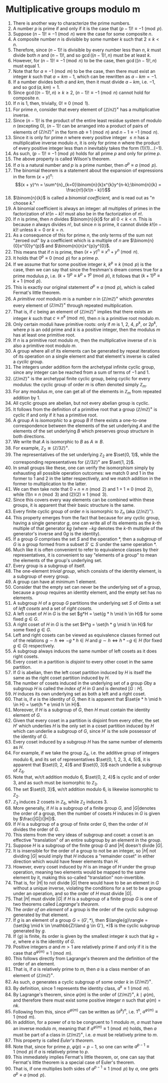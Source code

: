 # Multiplicative groups modulo m

1. There is another way to characterize the prime numbers.
2. A number $p$ is prime if and only if it is the case that $(p - 1)! \equiv -1 \pmod{p}$.
3. Suppose $(n - 1)! \equiv -1 \pmod{n}$ were the case for some composite $n$.
4. A composite number $n$ is divisible by some number $k$ such that $2 \le k < n$.
5. Therefore, since $(n - 1)!$ is divisible by every number less than $n$, $k$ must divide both $n$ and $(n - 1)!$, and so $\gcd((n - 1)!, n)$ must be at least $k$.
6. However, for $(n - 1)! \equiv -1 \pmod{n}$ to be the case, then $\gcd((n - 1)!, n)$ must equal $1$.
7. Note that for $a \equiv -1 \pmod{m}$ to be the case, then there must exist an integer $k$ such that $a = km - 1$, which can be rewritten as $a - km = -1$.
8. If a number divides both $a$ and $km$, then it must divide $a - km$, i.e. $-1$, and so $\gcd(a, km) = 1$.
9. Since $\gcd((n - 1)!, n) \ge k \ge 2$, $(n - 1)! \equiv -1 \pmod{n}$ cannot hold for composite $n$.
10. If $n$ is $1$, then, trivially, $0! \equiv 0 \pmod{1}$.
11. For prime $n$, consider that every element of $(\mathbb{Z}/n\mathbb{Z})^{\times}$ has a multiplicative inverse.
12. Since $(n - 1)!$ is the product of the entire least residue system of modulo $n$ (excepting $0$), $(n - 1)!$ can be arranged into a product of pairs of elements of $(\mathbb{Z}/n\mathbb{Z})^{\times}$ in the form $ab \equiv 1 \pmod{n}$ and $n - 1 \equiv -1 \pmod {n}$.
13. Since it is only for prime $n$ where every positive integer $\le n$ has a multiplicative inverse modulo $n$, it is only for prime $n$ where the product of every positive integer less than $n$ inevitably takes the form $(1)(1)...(-1)$.
14. As such, $(p - 1)! \equiv -1 \pmod{p}$ holds for all prime $p$ and only for prime $p$.
15. The above property is called Wilson's theorem.
16. If $a$ is a natural number and $p$ is a prime number, then $a^p \equiv a \pmod {p}$.
17. The binomial theorem is a statement about the expansion of expressions in the form $(x + y)^n$:$$(x + y)^n = \sum^{n}_{k=0}\binom{n}{k}x^{k}y^{n-k};\binom{n}{k} = \frac{n!}{k!(n - k)!}$$
18. $\binom{n}{k}$ is called a *binomial coefficient,* and is read out as "$n$ choose $k$."
19. A binomial coefficient is always an integer: all multiples of primes in the factorization of $k!(n - k)!$ must also be in the factorization of $n!$.
20. If $n$ is prime, then $n$ divides $\binom{n}{k}$ for all $0 < k < n$. This is because $n$ always divides $n!$, but since $n$ is prime, it cannot divide $k!(n - k)!$ unless $k = 0$ or $k = n$.
21. As a consequence of this for prime $n$, the only terms of the sum not "zeroed out" by a coefficient which is a multiple of $n$ are $\binom{n}{0}x^{0}y^{p}$ and $\binom{n}{n}x^{p}y^{0}$.
22. This means that if $n$ is prime, then $(x + y)^n \equiv x^n + y^n \pmod{n}$.
23. It holds that $0^p \equiv 0 \pmod {p}$ for a prime $p$.
24. If we assume that for some positive integer $k$, $k^p \equiv k \pmod {p}$ is the case, then we can say that since the freshman's dream comes true for a prime modulus $p$, i.e. $(k + 1)^p \equiv k^p + 1^p \pmod{p}$, it follows that $(k + 1)^p \equiv k + 1 \pmod{p}$.
25. This is exactly our original statement $a^p \equiv a \pmod {p}$, which is called Fermat's little theorem.
26. A *primitive root* modulo $m$ is a number $n$ in $(\mathbb{Z}/m\mathbb{Z})^{\times}$ which *generates* every element of $(\mathbb{Z}/m\mathbb{Z})^{\times}$ through repeated multiplication.
27. That is, if $c$ being an element of $(\mathbb{Z}/m\mathbb{Z})^{\times}$ implies that there exists an integer $k$ such that $c \equiv n^k \pmod{m}$, then $n$ is a primitive root modulo $m$.
28. Only certain moduli have primitive roots: only if $m$ is $1$, $2$, $4$, $p^k$, or $2p^k$, where $p$ is an odd prime and $k$ is a positive integer, then the modulus $m$ has at least one primitive root.
29. If $n$ is a primitive root modulo $m$, then the multiplicative inverse of $n$ is also a primitive root modulo $m$.
30. A group where all of its elements can be generated by repeat iterations of its operation on a single element and that element's inverse is called a *cyclic* group.
31. The integers under addition form the archetypal infinite cyclic group, since any integer can be reached from a sum of terms of $-1$ and $1$.
32. $(\mathbb{Z}/m\mathbb{Z})^{+}$ is the archetypal finite cyclic group, being cyclic for every modulus: the cyclic group of order $m$ is often denoted simply $\mathbb{Z}_m$.
33. For any modulus $m$, one can get all of the elements in $\mathbb{Z}_m$ from repeated addition by 1.
34. All cyclic groups are abelian, but not every abelian group is cyclic.
35. It follows from the definition of a primitive root that a group $(\mathbb{Z}/m\mathbb{Z})^{\times}$ is cyclic if and only if it has a primitive root.
36. A group $A$ is *isomorphic* to a group $B$ if there exists a one-to-one correspondence between the elements of the set underlying $A$ and the elements of the set underlying $B$ which preserves group structure in both directions.
37. We write that $A$ is isomorphic to $B$ as $A \cong B$.
38. For example, $\mathbb{Z}_{2} \cong (\mathbb{Z}/3\mathbb{Z})^{\times}$.
39. The representatives of the set underlying $\mathbb{Z}_{2}$ are $\set{0, 1}$, while the corresponding representatives for $(\mathbb{Z}/3\mathbb{Z})^{\times}$ are $\set{1, 2}$.
40. In small groups like these, one can verify the isomorphism simply by exhausting all possible operation outcomes: we match $0$ and $1$ in the former to $1$ and $2$ in the latter respectively, and we match addition in the former to multiplication to the latter.
41. We can then take note that $0 + n \equiv n \pmod{2}$ and $1 + 1 \equiv 0 \pmod{2}$, while $(1)n \equiv n \pmod{3}$ and $(2)(2) \equiv 1 \pmod{3}$.
42. Since this covers every way elements can be combined within these groups, it is apparent that their basic structure is the same.
43. Every finite cyclic group of order $n$ is isomorphic to $\mathbb{Z}_n$ (aka $(\mathbb{Z}/n\mathbb{Z})^{+}$).
44. This property emerges from the fact that because for any cyclic group, having a single generator $g$, one can write all of its elements as the $k$-th multiple of that generator $kg$ (where $-kg$ denotes the $k$-th multiple of the generator's inverse and $0g$ is the identity).
45. If a group $G$ comprises the set $S$ and the operation $*$, then a *subgroup* of $G$ is a group formed from a subset $S' \subseteq S$ under the same operation $*$.
46. Much like it is often convenient to refer to equivalence classes by their representatives, it is convenient to say "elements of a group" to mean the elements of the group's underlying set.
47. Every group is a subgroup of itself.
48. The one-element *trivial group*, which consists of the identity element, is a subgroup of every group.
49. A group can have at minimum $1$ element.
50. Consider that the empty set can never be the underlying set of a group, because a group requires an identity element, and the empty set has no elements.
51. A subgroup $H$ of a group $G$ partitions the underlying set $S$ of $G$into a set of *left cosets* and a set of *right cosets.*
52. A left coset of $H$ in $G$ is the set $g*H = \set{g * h \mid h \in H}$ for some fixed $g \in G$.
53. A right coset of $H$ in $G$ is the set $H*g = \set{h * g \mid h \in H}$ for some fixed $g \in G$.
54. Left and right cosets can be viewed as equivalence classes formed out of the relations $g \sim h \iff -g * h \in H$ and $g \sim h \iff h * -g \in H$ (for fixed $g \in G$) respectively.
55. A subgroup always induces the same number of left cosets as it does right cosets.
56. Every coset in a partition is *disjoint* to every other coset in the same partition.
57. If $G$ is abelian, then the left coset partition induced by $H$ is itself the same as the right coset partition induced by $H$.
58. The number of cosets induced in the underlying set of a group $G$by a subgroup $H$ is called the *index of $H$ in $G$* and is denoted $[G:H]$.
59. $H$ induces its own underlying set as both a left and a right coset.
60. That is, if $e$ is the identity of $G$, then it is apparent that $\set{e * h \mid h \in H} = \set{h * e \mid h \in H}$.
61. Moreover, if $H$ is a subgroup of $G$, then $H$ must contain the identity element of $G$.
62. Given that every coset in a partition is disjoint from every other, the set $H'$ which underlies $H$ is the only set in a coset partition induced by $H$ which can underlie a subgroup of $G$, since $H'$ is the sole possessor of the identity of $G$.
63. Every coset induced by a subgroup $H$ has the same number of elements as $H$.
64. For example, if we take the group $\mathbb{Z}_6$, i.e. the additive group of integers modulo $6$, and its set of representatives $\set{0, 1, 2, 3, 4, 5}$, it is apparent that $\set{0, 2, 4}$ and $\set{0, 3}$ each underlie a subgroup of $\mathbb{Z}_6$.
65. Note that, w/r/t addition modulo $6$, $\set{0, 2, 4}$ is cyclic and of order $3$, and as such must be isomorphic to $\mathbb{Z}_3$.
66. The set $\set{0, 3}$, w/r/t addition modulo $6$, is likewise isomorphic to $\mathbb{Z}_2$.
67. $\mathbb{Z}_3$ induces $2$ cosets in $\mathbb{Z}_6$, while $\mathbb{Z}_2$ induces $3$.
68. More generally, if $H$ is a subgroup of a finite group $G$, and $|G|$denotes the order of a group, then the number of cosets $H$ induces in $G$ is given by $\frac{|G|}{|H|}$.
69. If $H$ is a subgroup of a group of finite order $G$, then the order of $H$ divides the order of $G$.
70. This stems from the very ideas of subgroup and coset: a coset is an effective "translation" of an entire subgroup by an element in the group.
71. Suppose $H$ is a subgroup of the finite group $G$ and $|H|$ doesn't divide $|G|$.
72. It is insensible for the order of a group to not be an integer, so $|H|$ not dividing $|G|$ would imply that $H$ induces a "remainder coset" in either direction which would have fewer elements than $H$.
73. However, every coset induced by $H$ is an image of $H$ under the group operation, meaning two elements would be mapped to the same element by it, making this so-called "translation" non-invertible.
74. That is, for $|H|$ to not divide $|G|$ there would have to be an element in $G$ without a unique inverse, violating the conditions for a set to be a group under an operation, and so the order of $H$ must divide $|G|$.
75. That $|H|$ must divide $|G|$ if $H$ is a subgroup of a finite group $G$ is one of two theorems called *Lagrange's theorem*.
76. The *order of an element* of a group is the order of the cyclic subgroup generated by that element.
77. If $g$ is an element of a group $G = (G', *)$, then $\langle{g}\rangle = (\set{kg \mid k \in \mathbb{Z}\land g \in G'}, *)$ is the cyclic subgroup generated by $g$.
78. If $\langle{g}\rangle$ is finite, its order is given by the smallest integer $k$ such that $kg = e$, where $e$ is the identity of $G$.
79. Positive integers $a$ and $m > 1$ are relatively prime if and only if it is the case that $a^{\varphi(m)} \equiv 1 \pmod{m}$.
80. This follows directly from Lagrange's theorem and the definition of the order of an element.
81. That is, if $a$ is relatively prime to $m$, then $a$ is a class member of an element of $(\mathbb{Z}/m\mathbb{Z})^{\times}$.
82. As such, $a$ generates a cyclic subgroup of some order $k$ in $(\mathbb{Z}/m\mathbb{Z})^{\times}$.
83. By definition, since $1$ represents the identity class, $a^k\equiv 1 \pmod{m}$.
84. By Lagrange's theorem, since $\varphi(m)$ is the order of $(\mathbb{Z}/m\mathbb{Z})^{\times}$, $k \mid \varphi(m)$, and therefore there must exist some positive integer $n$ such that $\varphi(m) = nk$.
85. Following from this, since $a^{\varphi(m)}$ can be written as $(a^k)^n$, i.e.   $1^n$, $a^{\varphi(m)} \equiv 1 \pmod{m}$.
86. In addition, for a power of $a$ to be congruent to $1$ modulo $m$, $a$ must have an inverse modulo $m$, meaning that if $a^{\varphi(m)} \equiv 1 \pmod{m}$ holds, then $a$ must be part of a class in $(\mathbb{Z}/m\mathbb{Z})^{\times}$, i.e. $a$ must be relatively prime to $m$.
87. This property is called *Euler's theorem*.
88. Note that, since for prime $p$, $\varphi(p) = p-1$, so one can write $a^{p-1} \equiv 1 \pmod{p}$ if $a$ is relatively prime to $p$.  
89. This immediately implies Fermat's little theorem, or, one can say that Fermat's little theorem is a special case of Euler's theorem.
90. That is, if one multiplies both sides of $a^{p-1} \equiv 1 \pmod{p}$ by $a$, one gets $a^{p} \equiv a \pmod{p}$.
